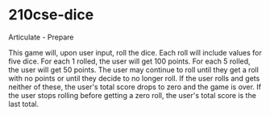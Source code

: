 # 210cse-dice
 Articulate - Prepare

 This game will, upon user input, roll the dice.
 Each roll will include values for five dice.
 For each 1 rolled, the user will get 100 points.
 For each 5 rolled, the user will get 50 points.
 The user may continue to roll until they get a roll with no points or until they decide to no longer roll.
 If the user rolls and gets neither of these, the user's total score drops to zero and the game is over.
 If the user stops rolling before getting a zero roll, the user's total score is the last total.